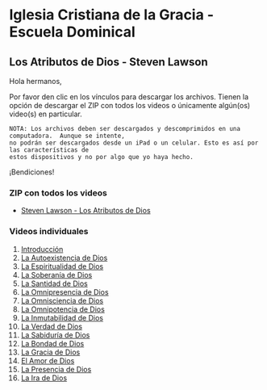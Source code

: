 # Iglesia Cristiana de la Gracia - Escuela Dominical
## Los Atributos de Dios - Steven Lawson

Hola hermanos,

Por favor den clic en los vínculos para descargar los archivos. Tienen la opción de descargar el ZIP con todos los videos o únicamente algún(os) video(s) en particular.

```
NOTA: Los archivos deben ser descargados y descomprimidos en una computadora.  Aunque se intente, 
no podrán ser descargados desde un iPad o un celular. Esto es así por las características de 
estos dispositivos y no por algo que yo haya hecho.
```

¡Bendiciones!

### ZIP con todos los videos

* [Steven Lawson - Los Atributos de Dios](https://www.dropbox.com/s/cedab16xyxzul1w/Steven%20Lawson%20-%20Los%20Atributos%20de%20Dios.zip?dl=0)

### Videos individuales

1. [Introducción](https://www.dropbox.com/s/6cu5mzo5my2zer6/Steven%20Lawson%2001%20-%20Introducci%C3%B3n.mp4?dl=0)
1. [La Autoexistencia de Dios](https://www.dropbox.com/s/r5cj4y8w0a202ye/Steven%20Lawson%2002%20-%20La%20Autoexistencia%20de%20Dios.mp4?dl=0)
1. [La Espiritualidad de Dios](https://www.dropbox.com/s/c587bxzq3fik6f3/Steven%20Lawson%2003%20-%20La%20Espiritualidad%20de%20Dios.mp4?dl=0)
1. [La Soberanía de Dios](https://www.dropbox.com/s/ikisni9b6wgq1i0/Steven%20Lawson%2004%20-%20La%20Soberan%C3%ADa%20de%20Dios.mp4?dl=0)
1. [La Santidad de Dios](https://www.dropbox.com/s/3jd50onpasouapk/Steven%20Lawson%2005%20-%20La%20Santidad%20de%20Dios.mp4?dl=0)
1. [La Omnipresencia de Dios](https://www.dropbox.com/s/xxbfxvg8kyorh8t/Steven%20Lawson%2006%20-%20La%20Omnipresencia%20de%20Dios.mp4?dl=0)
1. [La Omnisciencia de Dios](https://www.dropbox.com/s/c7i4roceveufvd7/Steven%20Lawson%2007%20-%20La%20Omnisciencia%20de%20Dios.mp4?dl=0)
1. [La Omnipotencia de Dios](https://www.dropbox.com/s/mr28in1e6l1oy2g/Steven%20Lawson%2008%20-%20La%20Omnipotencia%20de%20Dios.mp4?dl=0)
1. [La Inmutabilidad de Dios](https://www.dropbox.com/s/b4mkmod2i9nxb7i/Steven%20Lawson%2009%20-%20La%20Inmutabilidad%20de%20Dios.mp4?dl=0)
1. [La Verdad de Dios](https://www.dropbox.com/s/q5nh9yr8fu0vzo6/Steven%20Lawson%2010%20-%20La%20Verdad%20de%20Dios.mp4?dl=0)
1. [La Sabiduría de Dios](https://www.dropbox.com/s/xvg1w148j7ous0p/Steven%20Lawson%2011%20-%20La%20Sabidur%C3%ADa%20de%20Dios.mp4?dl=0)
1. [La Bondad de Dios](https://www.dropbox.com/s/ltrnzltox1kdop0/Steven%20Lawson%2012%20-%20La%20Bondad%20de%20Dios.mp4?dl=0)
1. [La Gracia de Dios](https://www.dropbox.com/s/72hgqzix6jrziwk/Steven%20Lawson%2013%20-%20La%20Gracia%20de%20Dios.mp4?dl=0)
1. [El Amor de Dios](https://www.dropbox.com/s/85cr7dogb17a5f3/Steven%20Lawson%2014%20-%20El%20Amor%20de%20Dios.mp4?dl=0)
1. [La Presencia de Dios](https://www.dropbox.com/s/v34kkq3t0lfvs06/Steven%20Lawson%2015%20-%20La%20Presencia%20de%20Dios.mp4?dl=0)
1. [La Ira de Dios](https://www.dropbox.com/s/x5z0dyv8vess556/Steven%20Lawson%2016%20-%20La%20Ira%20de%20Dios.mp4?dl=0)
